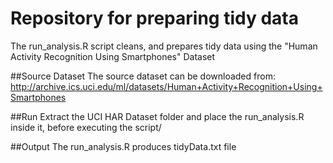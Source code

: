 Repository for preparing tidy data
============

The run_analysis.R script cleans, and prepares tidy data using the "Human Activity Recognition Using Smartphones" Dataset 

##Source Dataset
The source dataset can be downloaded from:
http://archive.ics.uci.edu/ml/datasets/Human+Activity+Recognition+Using+Smartphones 

##Run
Extract the UCI HAR Dataset folder and place the run_analysis.R inside it, before executing the script/

##Output
The run_analysis.R produces tidyData.txt file

